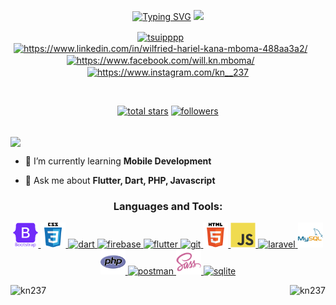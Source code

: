 

<p align="center">
    <a href="https://git.io/typing-svg"><img src="https://readme-typing-svg.demolab.com?font=Fira+Code&size=22&pause=1000&color=316FF6&center=true&vCenter=true&repeat=false&width=435&lines=Wilfried+H.+KANA" alt="Typing SVG" /></a>
    <img src="https://readme-typing-svg.demolab.com?font=Fira+Code&pause=1000&color=316FF6&center=true&vCenter=true&random=true&width=435&lines=Full-stack+web+and+app+developer;Always+learning+new+things"                    />
    

</p>



<!-- Social icons section -->
<p align="center">
<a href="https://twitter.com/tsuipppp" target="blank"><img align="center" src="https://raw.githubusercontent.com/rahuldkjain/github-profile-readme-generator/master/src/images/icons/Social/twitter.svg" alt="tsuipppp" height="30" width="40" /></a>
&#8287;&#8287;&#8287;&#8287;&#8287;
<a href="https://www.linkedin.com/in/wilfried-hariel-kana-mboma-488aa3a2/" target="blank"><img align="center" src="https://raw.githubusercontent.com/rahuldkjain/github-profile-readme-generator/master/src/images/icons/Social/linked-in-alt.svg" alt="https://www.linkedin.com/in/wilfried-hariel-kana-mboma-488aa3a2/" height="30" width="40" /></a>
&#8287;&#8287;&#8287;&#8287;&#8287;
<a href="https://fb.com/will.kn.mboma/" target="blank"><img align="center" src="https://raw.githubusercontent.com/rahuldkjain/github-profile-readme-generator/master/src/images/icons/Social/facebook.svg" alt="https://www.facebook.com/will.kn.mboma/" height="30" width="40" /></a>
&#8287;&#8287;&#8287;&#8287;&#8287;
<a href="https://www.instagram.com/kn__237" target="blank"><img align="center" src="https://raw.githubusercontent.com/rahuldkjain/github-profile-readme-generator/master/src/images/icons/Social/instagram.svg" alt="https://www.instagram.com/kn__237" height="30" width="40" /></a>
</p>


<br/>

<!-- Social badges section -->
<!-- Badges with custom icons - https://github.com/kn237/custom-icon-badges -->
<!-- View counter - https://github.com/kn237/Simple-View-Counter -->
<p align="center">
  <a href="https://github.com/kn237?tab=repositories&sort=stargazers">
    <img alt="total stars" title="Total stars on GitHub" src="https://custom-icon-badges.demolab.com/github/stars/kn237?color=55960c&style=for-the-badge&labelColor=488207&logo=star"/></a>
  <a href="https://github.com/kn237?tab=followers">
    <img alt="followers" title="Follow me on Github" src="https://custom-icon-badges.demolab.com/github/followers/kn237?color=236ad3&labelColor=1155ba&style=for-the-badge&logo=person-add&label=Follow&logoColor=white"/></a>
</p>

<br/>

<image align="center" src='./mygif2.gif'>


- 🌱 I’m currently learning **Mobile Development**

- 💬 Ask me about **Flutter, Dart, PHP, Javascript**

<h3 align="center">Languages and Tools:</h3>
<p align="center"> <a href="https://getbootstrap.com" target="_blank" rel="noreferrer"> <img src="https://raw.githubusercontent.com/devicons/devicon/master/icons/bootstrap/bootstrap-plain-wordmark.svg" alt="bootstrap" width="40" height="40"/> </a> <a href="https://www.w3schools.com/css/" target="_blank" rel="noreferrer"> <img src="https://raw.githubusercontent.com/devicons/devicon/master/icons/css3/css3-original-wordmark.svg" alt="css3" width="40" height="40"/> </a> <a href="https://dart.dev" target="_blank" rel="noreferrer"> <img src="https://www.vectorlogo.zone/logos/dartlang/dartlang-icon.svg" alt="dart" width="40" height="40"/> </a> <a href="https://firebase.google.com/" target="_blank" rel="noreferrer"> <img src="https://www.vectorlogo.zone/logos/firebase/firebase-icon.svg" alt="firebase" width="40" height="40"/> </a> <a href="https://flutter.dev" target="_blank" rel="noreferrer"> <img src="https://www.vectorlogo.zone/logos/flutterio/flutterio-icon.svg" alt="flutter" width="40" height="40"/> </a> <a href="https://git-scm.com/" target="_blank" rel="noreferrer"> <img src="https://www.vectorlogo.zone/logos/git-scm/git-scm-icon.svg" alt="git" width="40" height="40"/> </a> <a href="https://www.w3.org/html/" target="_blank" rel="noreferrer"> <img src="https://raw.githubusercontent.com/devicons/devicon/master/icons/html5/html5-original-wordmark.svg" alt="html5" width="40" height="40"/> </a> <a href="https://developer.mozilla.org/en-US/docs/Web/JavaScript" target="_blank" rel="noreferrer"> <img src="https://raw.githubusercontent.com/devicons/devicon/master/icons/javascript/javascript-original.svg" alt="javascript" width="40" height="40"/> </a> <a href="https://laravel.com/" target="_blank" rel="noreferrer"> <img src="https://icon.icepanel.io/Technology/svg/Laravel.svg" alt="laravel" width="40" height="40"/> </a> <a href="https://www.mysql.com/" target="_blank" rel="noreferrer"> <img src="https://raw.githubusercontent.com/devicons/devicon/master/icons/mysql/mysql-original-wordmark.svg" alt="mysql" width="40" height="40"/> </a> <a href="https://www.php.net" target="_blank" rel="noreferrer"> <img src="https://raw.githubusercontent.com/devicons/devicon/master/icons/php/php-original.svg" alt="php" width="40" height="40"/> </a> <a href="https://postman.com" target="_blank" rel="noreferrer"> <img src="https://www.vectorlogo.zone/logos/getpostman/getpostman-icon.svg" alt="postman" width="40" height="40"/> </a> <a href="https://sass-lang.com" target="_blank" rel="noreferrer"> <img src="https://raw.githubusercontent.com/devicons/devicon/master/icons/sass/sass-original.svg" alt="sass" width="40" height="40"/> </a> <a href="https://www.sqlite.org/" target="_blank" rel="noreferrer"> <img src="https://www.vectorlogo.zone/logos/sqlite/sqlite-icon.svg" alt="sqlite" width="40" height="40"/> </a> </p>

<p><img align="left" src="https://github-readme-stats.vercel.app/api/top-langs?username=kn237&show_icons=true&locale=en&layout=compact" alt="kn237" /></p>


<p><img align="right" src="https://github-readme-streak-stats.herokuapp.com/?user=kn237&" alt="kn237" /></p>
